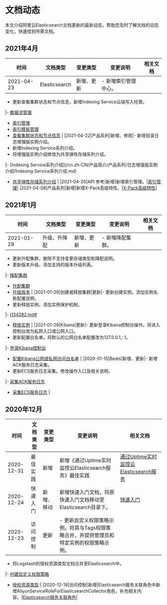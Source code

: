 # 文档动态

本文介绍阿里云Elasticsearch文档更新的最新动态，帮助您及时了解文档的动态变化，快速找到所需文档。

## 2021年4月

|时间|文档类型|变更类型|变更说明|相关文档|
|--|----|----|----|----|
|2021-04-23|Elasticsearch|新增、更新|-   新增索引管理中心。
-   更新查看集群状态和节点信息，新增Indexing Service云端写入托管。

|-   [数据流管理](/cn.zh-CN/Elasticsearch/索引管理中心/数据流管理.md)
-   [索引管理](/cn.zh-CN/Elasticsearch/索引管理中心/索引管理.md)
-   [索引模板管理](/cn.zh-CN/Elasticsearch/索引管理中心/索引模板管理.md)
-   [查看集群状态和节点信息](/cn.zh-CN/Elasticsearch/实例管理/查看集群状态和节点信息.md) |
|2021-04-22|产品系列|新增、修改|-   新增目录日志增强版实例介绍。
-   新增Indexing Service系列介绍。
-   将增强版实例介绍修改为共享弹性存储系列介绍。

|-   [Indexing Service系列介绍](/cn.zh-CN/产品简介/产品系列/日志增强版实例介绍/Indexing Service系列介绍.md)
-   [共享弹性存储系列介绍](/cn.zh-CN/产品简介/产品系列/日志增强版实例介绍/共享弹性存储系列介绍.md) |
|2021-04-20|API 参考|新增|新增索引管理。|[索引管理](/cn.zh-CN/API参考/Elasticsearch/索引管理/CreateIndexTemplate.md)|
|2021-04-08|产品系列|新增|新增X-Pack高级特性。|[X-Pack高级特性](/cn.zh-CN/产品简介/产品系列/X-Pack高级特性.md)|

## 2021年1月

|时间|文档类型|变更类型|变更说明|相关文档|
|--|----|----|----|----|
|2021-01-29|升级、升降配|新增、更新|-   新增降配集群。
-   更新升配集群，删除不支持变更存储类型和降配说明。
-   更新版本升级，添加支持的版本升级列表。

|-   [降配集群](/cn.zh-CN/Elasticsearch/升降配实例/降配集群.md)
-   [升配集群](/cn.zh-CN/Elasticsearch/升降配实例/升配集群.md)
-   [升级版本](/cn.zh-CN/Elasticsearch/版本升级/升级版本.md) |
|2021-01-29|创建或释放集群|更新|-   更新创建实例，添加实例名称配置说明。
-   更新释放实例，添加实例保护机制。

|-   [t134282.md\#](/cn.zh-CN/Elasticsearch/实例管理/创建阿里云Elasticsearch实例.md)
-   [释放实例](/cn.zh-CN/Elasticsearch/实例管理/释放实例.md) |
|2021-01-29|Kibana|更新|-   更新登录Kibana控制台操作。将进入控制台改为私网入口或公网入口。
-   更新配置白名单。将默认的公网白名单配置改为127.0.0.1,::1。

|-   [登录Kibana控制台](/cn.zh-CN/Elasticsearch/可视化控制/Kibana/登录Kibana控制台.md)
-   [配置Kibana公网或私网访问白名单](/cn.zh-CN/Elasticsearch/可视化控制/Kibana/配置Kibana公网或私网访问白名单.md) |
|2020-01-15|Beats|新增、更新|-   新增ACK服务日志采集。
-   更新ECS服务日志采集。修改操作入口及相关说明。

|-   [采集ACK服务日志](/cn.zh-CN/Beats/采集ACK服务日志.md)
-   [采集ECS服务日志](/cn.zh-CN/Beats/采集ECS服务日志.md) |

## 2020年12月

|时间|文档类型|变更类型|变更说明|相关文档|
|--|----|----|----|----|
|2020-12-31|最佳实践|新增|新增《通过Uptime实时监控云Elasticsearch服务》最佳实践|[通过Uptime实时监控云Elasticsearch服务](/cn.zh-CN/最佳实践/Elasticsearch应用/服务器数据采集/通过Uptime实时监控云Elasticsearch服务.md)|
|2020-12-24|快速入门|新增、移动|新增快速入门文档，将原快速入门文档移动至Elasticsearch目录下。|[快速入门](/cn.zh-CN/.md)|
|2020-12-23|访问控制|更新|-   更新自定义权限策略示例。将其与Tags权限策略合并，并提供管理员和特定实例的权限策略示例。
-   将Logstash的授权资源类型文档合并至Elasticsearch中。

|-   [创建自定义权限策略](/cn.zh-CN/访问控制/创建自定义权限策略.md)
-   [授权资源类型](/cn.zh-CN/访问控制/授权资源类型.md) |
|2020-12-18|访问控制|新增|Elasticsearch服务关联角色中新增AliyunServiceRoleForElasticsearchCollector角色，补充相关内容。|[Elasticsearch服务关联角色](/cn.zh-CN/访问控制/Elasticsearch服务关联角色.md)|

